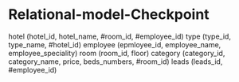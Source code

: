 # Relational-model-Checkpoint

hotel (hotel_id, hotel_name, #room_id, #employee_id)
type (type_id, type_name, #hotel_id)
employee (epmloyee_id, employee_name, employee_speciality)
room (room_id, floor)
category (category_id, category_name, price, beds_numbers, #room_id)
leads (leads_id, #employee_id)
